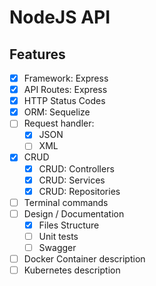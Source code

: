 # NodeJS API

## Features

- [x] Framework: Express
- [x] API Routes: Express
- [x] HTTP Status Codes
- [x] ORM: Sequelize
- [ ] Request handler:
  - [x] JSON
  - [ ] XML
- [x] CRUD
  - [x] CRUD: Controllers
  - [x] CRUD: Services
  - [x] CRUD: Repositories
- [ ] Terminal commands
- [ ] Design / Documentation
  - [x] Files Structure
  - [ ] Unit tests
  - [ ] Swagger
- [ ] Docker Container description
- [ ] Kubernetes description
